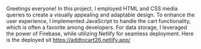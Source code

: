 Greetings everyone! In this project, I employed HTML and CSS media queries to create a visually appealing and adaptable design. To enhance the user experience, I implemented JavaScript to handle the cart functionality, which is often a favorite among developers. For data storage, I leveraged the power of Firebase, while utilizing Netlify for seamless deployment.
Here is the deployed sit https://addtocart26.netlify.app/
